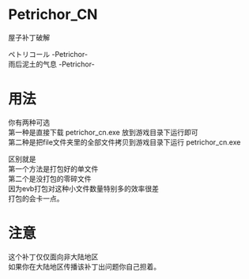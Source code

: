 # Petrichor_CN
屋子补丁破解

ペトリコール -Petrichor-  
雨后泥土的气息 -Petrichor-  

# 用法
你有两种可选  
第一种是直接下载 petrichor_cn.exe 放到游戏目录下运行即可  
第二种是把file文件夹里的全部文件拷贝到游戏目录下运行 petrichor_cn.exe  

区别就是  
第一个方法是打包好的单文件  
第二个是没打包的零碎文件  
因为evb打包对这种小文件数量特别多的效率很差  
打包的会卡一点。  

# 注意
这个补丁仅仅面向非大陆地区  
如果你在大陆地区传播该补丁出问题你自己担着。  
